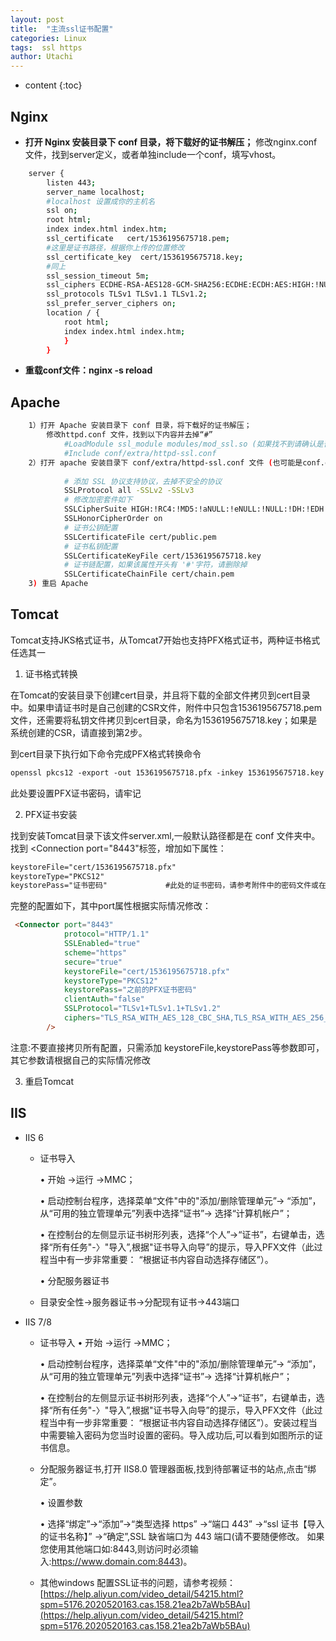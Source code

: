 ```yaml
---
layout: post
title:  "主流ssl证书配置"
categories: Linux
tags:  ssl https
author: Utachi
---
```


* content
{:toc}

## Nginx
* **打开 Nginx 安装目录下 conf 目录，将下载好的证书解压；**
       修改nginx.conf 文件，找到server定义，或者单独include一个conf，填写vhost。 

``` bash
    server {
        listen 443;
        server_name localhost;
        #localhost 设置成你的主机名
        ssl on;
        root html;
        index index.html index.htm;
        ssl_certificate   cert/1536195675718.pem;
        #这里是证书路径，根据你上传的位置修改
        ssl_certificate_key  cert/1536195675718.key;
        #同上
        ssl_session_timeout 5m;
        ssl_ciphers ECDHE-RSA-AES128-GCM-SHA256:ECDHE:ECDH:AES:HIGH:!NULL:!aNULL:!MD5:!ADH:!RC4;
        ssl_protocols TLSv1 TLSv1.1 TLSv1.2;
        ssl_prefer_server_ciphers on;
        location / {
            root html;
            index index.html index.htm;
            }
        }
```
* **重载conf文件：nginx -s reload**

## Apache
```bash
    1）打开 Apache 安装目录下 conf 目录，将下载好的证书解压；
        修改httpd.conf 文件，找到以下内容并去掉“#”
            #LoadModule ssl_module modules/mod_ssl.so (如果找不到请确认是否编译过 openssl 插件)
            #Include conf/extra/httpd-ssl.conf
    2）打开 apache 安装目录下 conf/extra/httpd-ssl.conf 文件 (也可能是conf.d/ssl.conf，与操作系统及安装方式有关)， 在配置文件中查找以下配置语句:
        
            # 添加 SSL 协议支持协议，去掉不安全的协议
            SSLProtocol all -SSLv2 -SSLv3
            # 修改加密套件如下
            SSLCipherSuite HIGH:!RC4:!MD5:!aNULL:!eNULL:!NULL:!DH:!EDH:!EXP:+MEDIUM
            SSLHonorCipherOrder on
            # 证书公钥配置
            SSLCertificateFile cert/public.pem
            # 证书私钥配置
            SSLCertificateKeyFile cert/1536195675718.key
            # 证书链配置，如果该属性开头有 '#'字符，请删除掉
            SSLCertificateChainFile cert/chain.pem
    3) 重启 Apache
```

## Tomcat

Tomcat支持JKS格式证书，从Tomcat7开始也支持PFX格式证书，两种证书格式任选其一

 1. 证书格式转换
 
在Tomcat的安装目录下创建cert目录，并且将下载的全部文件拷贝到cert目录中。如果申请证书时是自己创建的CSR文件，附件中只包含1536195675718.pem文件，还需要将私钥文件拷贝到cert目录，命名为1536195675718.key；如果是系统创建的CSR，请直接到第2步。

到cert目录下执行如下命令完成PFX格式转换命令

```markdown
openssl pkcs12 -export -out 1536195675718.pfx -inkey 1536195675718.key -in 1536195675718.pem
```    
此处要设置PFX证书密码，请牢记

 2. PFX证书安装

找到安装Tomcat目录下该文件server.xml,一般默认路径都是在 conf 文件夹中。找到 <Connection port="8443"标签，增加如下属性：

```markdown
keystoreFile="cert/1536195675718.pfx"
keystoreType="PKCS12"
keystorePass="证书密码"             #此处的证书密码，请参考附件中的密码文件或在第1步中设置的密码
```

完整的配置如下，其中port属性根据实际情况修改：

```markdown
 <Connector port="8443"
            protocol="HTTP/1.1"
            SSLEnabled="true"
            scheme="https"
            secure="true"
            keystoreFile="cert/1536195675718.pfx"
            keystoreType="PKCS12"
            keystorePass="之前的PFX证书密码"
            clientAuth="false"
            SSLProtocol="TLSv1+TLSv1.1+TLSv1.2"
            ciphers="TLS_RSA_WITH_AES_128_CBC_SHA,TLS_RSA_WITH_AES_256_CBC_SHA,TLS_ECDHE_RSA_WITH_AES_128_CBC_SHA,TLS_ECDHE_RSA_WITH_AES_128_CBC_SHA256,TLS_RSA_WITH_AES_128_CBC_SHA256,TLS_RSA_WITH_AES_256_CBC_SHA256"
        />
```

注意:不要直接拷贝所有配置，只需添加 keystoreFile,keystorePass等参数即可，其它参数请根据自己的实际情况修改

 3. 重启Tomcat

## IIS
* IIS 6 
    * 证书导入

        • 开始 ->运行 ->MMC；
        
        • 启动控制台程序，选择菜单“文件"中的"添加/删除管理单元”-> “添加”，从“可用的独立管理单元”列表中选择“证书”-> 选择“计算机帐户”；
        
        • 在控制台的左侧显示证书树形列表，选择“个人”->“证书”，右键单击，选择“所有任务"-〉"导入”,根据"证书导入向导”的提示，导入PFX文件（此过程当中有一步非常重要： “根据证书内容自动选择存储区”）。
        
        • 分配服务器证书
    
    *  目录安全性->服务器证书->分配现有证书->443端口
* IIS 7/8
	* 证书导入
		• 开始 ->运行 ->MMC；
		
		• 启动控制台程序，选择菜单“文件"中的"添加/删除管理单元”-> “添加”，从“可用的独立管理单元”列表中选择“证书”-> 选择“计算机帐户”；
		
		• 在控制台的左侧显示证书树形列表，选择“个人”->“证书”，右键单击，选择“所有任务"-〉"导入”,根据"证书导入向导”的提示，导入PFX文件（此过程当中有一步非常重要： “根据证书内容自动选择存储区”）。安装过程当中需要输入密码为您当时设置的密码。导入成功后,可以看到如图所示的证书信息。
		
	* 分配服务器证书,打开 IIS8.0 管理器面板,找到待部署证书的站点,点击“绑定”。
	
		• 设置参数
		
		• 选择“绑定”->“添加”->“类型选择 https” ->“端口 443” ->“ssl 证书【导入的证书名称】” ->“确定”,SSL 缺省端口为 443 端口(请不要随便修改。 如果您使用其他端口如:8443,则访问时必须输入:https://www.domain.com:8443)。
		
	* 其他windows 配置SSL证书的问题，请参考视频：
		[https://help.aliyun.com/video_detail/54215.html?spm=5176.2020520163.cas.158.21ea2b7aWb5BAu](https://help.aliyun.com/video_detail/54215.html?spm=5176.2020520163.cas.158.21ea2b7aWb5BAu)


